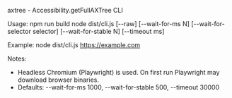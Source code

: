 axtree - Accessibility.getFullAXTree CLI

Usage:
  npm run build
  node dist/cli.js <url-or-path> [--raw] [--wait-for-ms N] [--wait-for-selector selector] [--wait-for-stable N] [--timeout ms]

Example:
  node dist/cli.js https://example.com

Notes:
- Headless Chromium (Playwright) is used. On first run Playwright may download browser binaries.
- Defaults: --wait-for-ms 1000, --wait-for-stable 500, --timeout 30000
